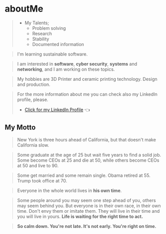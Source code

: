 # aboutMe

> * My Talents;
>   *  Problem solving
>   *  Research
>   *  Stability
>   *  Documented information

> I'm learning sustainable software.

> I am interested in **software**, **cyber security**, **systems** and **networking**, and I am working on these topics.

> My hobbies are 3D Printer and ceramic printing technology. Design and production.

> For the more information about me you can check also my LinkedIn profile, please. 
> * [Click for my LinkedIn Profile](https://www.linkedin.com/in/ahmetustaa/) :point_left:


## My Motto

> New York is three hours ahead of California, but that doesn't make California slow.

> Some graduate at the age of 25 but wait five years to find a solid job. Some become CEOs at 25 and die at 50, while others become CEOs at 50 and live to 90.

> Some get married and some remain single. Obama retired at 55. Trump took office at 70.

> Everyone in the whole world lives in **his own time**.

> Some people around you may seem one step ahead of you, others may seem behind you. But everyone is in their own race, in their own time. Don't envy them or imitate them. They will live in their time and you will live in yours. **Life is waiting for the right time to act.**

> **So calm down. You're not late. It's not early. You're right on time.**
